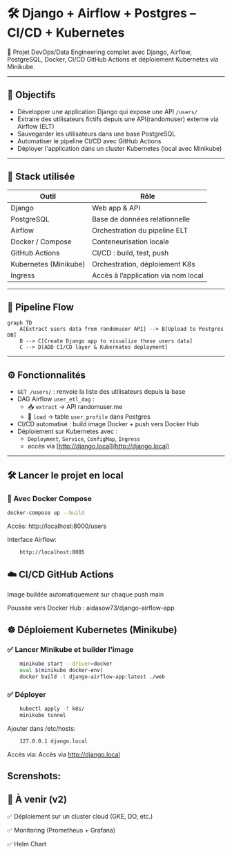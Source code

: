 # 🛠️ Django + Airflow + Postgres – CI/CD + Kubernetes

🚀 Projet DevOps/Data Engineering complet avec Django, Airflow, PostgreSQL, Docker, CI/CD GitHub Actions et déploiement Kubernetes via Minikube.

---

## 📌 Objectifs

- Développer une application Django qui expose une API `/users/`
- Extraire des utilisateurs fictifs depuis une API(randomuser) externe via Airflow (ELT)
- Sauvegarder les utilisateurs dans une base PostgreSQL
- Automatiser le pipeline CI/CD avec GitHub Actions
- Déployer l'application dans un cluster Kubernetes (local avec Minikube)

---

## 🧱 Stack utilisée

| Outil           | Rôle                                  |
|----------------|----------------------------------------|
| Django          | Web app & API                         |
| PostgreSQL      | Base de données relationnelle         |
| Airflow         | Orchestration du pipeline ELT         |
| Docker / Compose| Conteneurisation locale               |
| GitHub Actions  | CI/CD : build, test, push             |
| Kubernetes (Minikube) | Orchestration, déploiement K8s       |
| Ingress         | Accès à l’application via nom local   |

---

## 🔁 Pipeline Flow

```mermaid
graph TD
    A[Extract users data from randomuser API] --> B[Upload to Postgres DB]
    B --> C[Create Django app to visualize these users data]
    C --> D[ADD CI/CD layer & Kubernates deployment]
```

---

## ⚙️ Fonctionnalités

- `GET /users/` : renvoie la liste des utilisateurs depuis la base
- DAG Airflow `user_etl_dag` :
  - 📥 `extract` → API randomuser.me
  - 💾 `load` → table `user_profile` dans Postgres
- CI/CD automatisé : build image Docker + push vers Docker Hub
- Déploiement sur Kubernetes avec :
  - `Deployment`, `Service`, `ConfigMap`, `Ingress`
  - accès via [http://django.local](http://django.local)

---

## 🛠️ Lancer le projet en local

### 🔹 Avec Docker Compose

```bash
docker-compose up --build
```
Accès: http://localhost:8000/users

Interface Airflow:
```bash
    http://localhost:8085
```
## ☁️ CI/CD GitHub Actions
Image buildée automatiquement sur chaque push main

Poussée vers Docker Hub : aidasow73/django-airflow-app

## ☸️ Déploiement Kubernetes (Minikube)
### ✅ Lancer Minikube et builder l’image
```bash
    minikube start --driver=docker
    eval $(minikube docker-env)
    docker build -t django-airflow-app:latest ./web
```
### ✅ Déployer
```bash
    kubectl apply -f k8s/
    minikube tunnel
```

Ajouter dans /etc/hosts:
```bash
    127.0.0.1 django.local
```
Accès via: Accès via http://django.local

## Screnshots:


## 📌 À venir (v2)
✅ Déploiement sur un cluster cloud (GKE, DO, etc.)

✅ Monitoring (Prometheus + Grafana)

✅ Helm Chart




